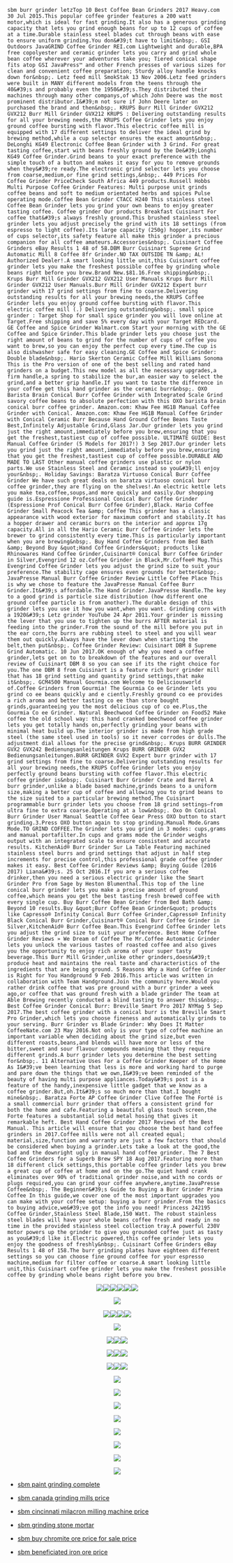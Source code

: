 
```
sbm burr grinder letzTop 10 Best Coffee Bean Grinders 2017 Heavy.com 30 Jul 2015.This popular coffee grinder features a 200 watt motor,which is ideal for fast grinding.It also has a generous grinding capacity that lets you grind enough beans for up to 12 cups of coffee at a time.Durable stainless steel blades cut through beans with ease to ensure uniform grinding.You don&#39;t have to limit&nbsp;. GSI Outdoors JavaGRIND Coffee Grinder REI.com Lightweight and durable,BPA free copolyester and ceramic grinder lets you carry and grind whole bean coffee wherever your adventures take you; Tiered conical shape fits atop GSI JavaPress™ and other French presses of various sizes for clean and convenient coffee preparation; Sturdy alloy handle knocks down for&nbsp;. Letz feed mill SmokStak 13 Nov 2006.Letz feed grinders were built in MANY different models from the teens through the 40&#39;s and probably even the 1950&#39;s.They distributed their machines through many other companys,of which John Deere was the most prominent distributor.I&#39;m not sure if John Deere later on purchased the brand and then&nbsp;. KRUPS Burr Mill Grinder GVX212 GVX212 Burr Mill Grinder GVX212 KRUPS : Delivering outstanding results for all your brewing needs,the KRUPS Coffee Grinder lets you enjoy ground coffee bursting with flavor.This electric coffee mill is equipped with 17 different settings to deliver the ideal grind by brewing method,while a cup selector ensures the exact amount&nbsp;. DeLonghi KG49 Electronic Coffee Bean Grinder with 3 Grind. For great tasting coffee,start with beans freshly ground by the De&#39;Longhi KG49 Coffee Grinder.Grind beans to your exact preference with the simple touch of a button and makes it easy for you to remove grounds when they&#39;re ready.The electronic grind selector lets you choose from coarse,medium,or fine grind settings,&nbsp;. 449 Prices For Coffee Grinder PriceCheck South Africa 449 products.Russell Hobbs Multi Purpose Coffee Grinder Features: Multi purpose unit grinds coffee beans and soft to medium orientated herbs and spices Pulse operating mode.Coffee Bean Grinder CTACC H240 This stainless steel Coffee Bean Grinder lets you grind your own beans to enjoy greater tasting coffee. Coffee grinder Our products Breakfast Cuisinart For coffee that&#39;s always freshly ground.This brushed stainless steel grinder lets you adjust precisely the grind with its 18 settings (from espresso to light coffee).Its large capacity (250g) hopper,its number of cups selector,its safety feature all make this grinder a precious companion for all coffee amateurs.Accessories&nbsp;. Cuisinart Coffee Grinders eBay Results 1 48 of 58.DBM Burr Cuisinart Supreme Grind Automatic Mill 8 Coffee 8fr Grinder.NO TAX OUTSIDE TN &amp; AL! Authorized Dealer!.A smart looking little unit,this Cuisinart coffee grinder lets you make the freshest possible coffee by grinding whole beans right before you brew.Brand New.$81.16.Free shipping&nbsp;. Krups Burr Mill Grinder GVX212 GVX212 User Manuals Krups Burr Mill Grinder GVX212 User Manuals.Burr Mill Grinder GVX212 Expert burr grinder with 17 grind settings from fine to coarse.Delivering outstanding results for all your brewing needs,the KRUPS Coffee Grinder lets you enjoy ground coffee bursting with flavor.This electric coffee mill (.) Delivering outstanding&nbsp;. small spice grinder : Target Shop for small spice grinder you will love online at Target.Free shipping and save 5% every day with your Target REDcard. GE Coffee and Spice Grinder Walmart.com Start your morning with the GE Coffee and Spice Grinder.This blade grinder lets you choose just the right amount of beans to grind for the number of cups of coffee you want to brew,so you can enjoy the perfect cup every time.The cup is also dishwasher safe for easy cleaning.GE Coffee and Spice Grinder: Double blade&nbsp;. Hario Skerton Ceramic Coffee Mill Williams Sonoma This is the Pro version of one of the best selling and rated hand grinders on a budget.This new model as all the necessary upgrades,a firm handle,a spring to stabilize the bur,an easier way to select the grind,and a better grip handle.If you want to taste the difference in your coffee get this hand grinder as the ceramic burr&nbsp;. OXO Barista Brain Conical Burr Coffee Grinder with Integrated Scale Grind savory coffee beans to absolute perfection with this OXO barista brain conical burr coffee grinder. Amazon.com: Khaw Fee HG1B Manual Coffee Grinder with Conical. Amazon.com: Khaw Fee HG1B Manual Coffee Grinder with Conical Ceramic Burr Because Hand Ground Coffee Beans Taste Best,Infinitely Adjustable Grind,Glass Jar.Our grinder lets you grind just the right amount,immediately before you brew,ensuring that you get the freshest,tastiest cup of coffee possible. ULTIMATE GUIDE: Best Manual Coffee Grinder (5 Models for 2017!) 3 Sep 2017.Our grinder lets you grind just the right amount,immediately before you brew,ensuring that you get the freshest,tastiest cup of coffee possible.DURABLE AND MADE TO LAST Other manual coffee grinders use plastic or nylon parts.We use Stainless Steel and Ceramic instead so you&#39;ll enjoy your&nbsp;. Holiday Savings: Baratza Virtuoso Conical Burr Coffee Grinder We have such great deals on baratza virtuoso conical burr coffee grinder,they are flying on the shelves!.An electric kettle lets you make tea,coffee,soups,and more quickly and easily.Our shopping guide is.Espressione Professional Conical Burr Coffee Grinder (Espressione Prof Conical Burr Coffee Grinder),Black. Hario Coffee Grinder Small Peacock Tea &amp; Coffee This grinder has a classic appearance with wood exterior for maximum comfort and stability.It has a hopper drawer and ceramic burrs on the interior and approx 17g capacity.All in all the Hario Ceramic Burr Coffee Grinder lets the brewer to grind consistently every time.This is particularly important when you are brewing&nbsp;. Buy Hand Coffee Grinders from Bed Bath &amp; Beyond Buy &quot;Hand Coffee Grinders&quot; products like Rhinowares Hand Coffee Grinder,Cuisinart® Conical Burr Coffee Grinder in Silver,Evengrind 12 oz.Coffee Grinder in Black,Mr.Coffee® Mug.This Evengrind Coffee Grinder lets you adjust the grind size to suit your preference.The stability cage ensures even grounds for better&nbsp;. JavaPresse Manual Burr Coffee Grinder Review Little Coffee Place This is why we chose to feature the JavaPresse Manual Coffee Burr Grinder.It&#39;s affordable.The Hand Grinder.JavaPresse Handle.The key to a good grind is particle size distribution (how different one ground coffee particle is from another).The durable design of this grinder lets you use it how you want,when you want. Grinding corn with a 1920&#39;s Letz grinder YouTube 24 Apr 2011.Your grinder is missing the lever that you use to tighten up the burrs AFTER material is feeding into the grinder.From the sound of the mill before you put in the ear corn,the burrs are rubbing steel to steel and you will wear them out quickly.Always have the lever down when starting the belt,then put&nbsp;. Coffee Grinder Review: Cuisinart DBM 8 Supreme Grind Automatic. 10 Jun 2017.OK enough of why you need a coffee grinder,lets get on to to breakdown of the features and our overall review of Cuisinart DBM 8 so you can see if its the right choice for you.The one DBM 8 from Cuisinart is a feature rich burr grinder mill that has 18 grind setting and quantity grind settings,that make it&nbsp;. GCM4500 Manual Gourmia.com Welcome to Deliciousworld of.Coffee Grinders from Gourmia! The Gourmia Co ee Grinder lets you grind co ee beans quickly and e ciently.Freshly ground co ee provides a rich aroma and better tasting co ee than store bought grinds,guaranteeing you the most delicious cup of co ee.Plus,the Gourmia Co ee Grinder. Natural Beechwood Coffee Grinder on Food52 Make coffee the old school way: this hand cranked beechwood coffee grinder lets you get totally hands on,perfectly grinding your beans with minimal heat build up.The interior grinder is made from high grade steel (the same steel used in tools) so it never corrodes or dulls.The adjustment dial allows for the precise grind&nbsp;. Krups BURR GRINDER GVX2 GVX242 Bedienungsanleitungen Krups BURR GRINDER GVX2 Bedienungsanleitungen.BURR GRINDER GVX2 Expert burr grinder with 17 grind settings from fine to coarse.Delivering outstanding results for all your brewing needs,the KRUPS Coffee Grinder lets you enjoy perfectly ground beans bursting with coffee flavor.This electric coffee grinder is&nbsp;. Cuisinart Burr Grinder Crate and Barrel A burr grinder,unlike a blade based machine,grinds beans to a uniform size,making a better cup of coffee and allowing you to grind beans to the size suited to a particular brewing method.The Cuisinart programmable burr grinder lets you choose from 18 grind settings—from ultra fine to extra coarse.Operating at a low&nbsp;. Oxo On Conical Burr Grinder User Manual Seattle Coffee Gear Press OXO button to start grinding.3.Press OXO button again to stop grinding.Manual Mode.Grams Mode.TO GRIND COFFEE.The Grinder lets you grind in 3 modes: cups,grams and manual portafilter.In cups and grams mode the Grinder weighs output with an integrated scale to ensure consistent and accurate results. KitchenAid® Burr Grinder Sur La Table Featuring machined stainless steel burrs and grind settings that adjust in half step increments for precise control,this professional grade coffee grinder makes it easy. Best Coffee Grinder Reviews &amp; Buying Guide (2016 2017) Liana&#39;s. 25 Oct 2016.If you are a serious coffee drinker,then you need a serious electric grinder like the Smart Grinder Pro from Sage by Heston Blumenthal.This top of the line conical burr grinder lets you make a precise amount of ground coffee,which means you get the best tasting fresh brewed coffee with every single cup. Buy Burr Coffee Bean Grinder from Bed Bath &amp; Beyond 10 results.Buy &quot;Burr Coffee Bean Grinder&quot; products like Capresso® Infinity Conical Burr Coffee Grinder,Capresso® Infinity Black Conical Burr Grinder,Cuisinart® Conical Burr Coffee Grinder in Silver,KitchenAid® Burr Coffee Bean.This Evengrind Coffee Grinder lets you adjust the grind size to suit your preference. Best Home Coffee Grinder Reviews » We Dream of Coffee The Mr.Coffee Automatic Grinder lets you unlock the various tastes of roasted coffee and also gives you the opportunity to enjoy rich aroma of your super tasty beverage.This Burr Mill Grinder,unlike other grinders,doesn&#39;t produce heat and maintains the real taste and characteristics of the ingredients that are being ground. 5 Reasons Why a Hand Coffee Grinder is Right for You Handground 9 Feb 2016.This article was written in collaboration with Team Handground.Join the community here.Would you rather drink coffee that was pre ground with a burr grinder a week ago,or coffee that was ground fresh with a blade grinder The team at Able Brewing recently conducted a blind tasting to answer this&nbsp;. Best Coffee Grinder Conical Burr: Breville Smart Pro 2017 NYMag 5 Sep 2017.The best coffee grinder with a conical burr is the Breville Smart Pro Grinder,which lets you choose fineness and automatically grinds to your serving. Burr Grinder vs Blade Grinder: Why Does It Matter CoffeeNate.com 23 May 2016.Not only is your type of coffee machine an important variable when deciding about the grind size,but even different roasts,beans,and blends will have more or less of the bitter,sweet and sour flavour compounds meaning that they require different grinds.A burr grinder lets you determine the best setting for&nbsp;. 11 Alternative Uses For a Coffee Grinder Keeper of the Home As I&#39;ve been learning that less is more and working hard to purge and pare down the things that we own,I&#39;ve been reminded of the beauty of having multi purpose appliances.Today&#39;s post is a feature of the handy,inexpensive little gadget that we know as a coffee grinder.But,oh.It&#39;s so much more than that.I bought mine&nbsp;. Baratza Forte AP Coffee Grinder Clive Coffee The Forté is a small commercial burr grinder that offers a consistent grind for both the home and cafe.Featuring a beautiful glass touch screen,the Forte features a substantial solid metal hosing that gives it remarkable heft. Best Hand Coffee Grinder 2017 Reviews of the Best Manual. This article will ensure that you choose the best hand coffee grinders in 2017.Coffee mills were not all created equal; material,size,function and warranty are just a few factors that should be considered when buying a grinder.Lets take a look at the good,the bad and the downright ugly in manual hand coffee grinder. The 7 Best Coffee Grinders for a Superb Brew SPY 18 Aug 2017.Featuring more than 18 different click settings,this portable coffee grinder lets you brew a great cup of coffee at home and on the go.The quiet hand crank eliminates over 90% of traditional grinder noise,and with no cords or plugs required,you can grind your coffee anywhere,anytime.JavaPresse Coffee&nbsp;. The Beginner&#39;s Guide to Buying a Burr Grinder Prima Coffee In this guide,we cover one of the most important upgrades you can make with your coffee setup: buying a burr grinder.From the basics to buying advice,we&#39;ve got the info you need! Princess 242195 Coffee Grinder,Stainless Steel Blade,150 Watt. The robust stainless steel blades will have your whole beans coffee fresh and ready in no time in the provided stainless steel collection tray.A powerful 230V motor powers up the grinder to give you grounded coffee just as tasty as you&#39;d like it.Electric powered,this coffee grinder lets you enjoy the goodness of freshly&nbsp;. Cuisinart Coffee Grinders eBay Results 1 48 of 158.The burr grinding plates have eighteen different settings so you can choose fine ground coffee for your espresso machine,medium for filter coffee or coarse.A smart looking little unit,this Cuisinart coffee grinder lets you make the freshest possible coffee by grinding whole beans right before you brew. 
```

<div align="center">
  
<a rel="nofollow" href="https://m.shibang-china.com?f=github&k=sbm+burr+grinder+letz"><img src="https://static.shibang-china.com/en/l.png"></a><img src="https://static.shibang-china.com/en/hw.png"><a rel="nofollow" href="https://m.shibang-china.com/product/?f=github&k=sbm+burr+grinder+letz"><img src="https://static.shibang-china.com/en/p.png"></a><a rel="nofollow" href="https://m.shibang-china.com/cases/?f=github&k=sbm+burr+grinder+letz"><img src="https://static.shibang-china.com/en/c.png"></a><a rel="nofollow" href="https://m.shibang-china.com/news/?f=github&k=sbm+burr+grinder+letz"><img src="https://static.shibang-china.com/en/n.png"></a><a rel="nofollow" href="https://m.shibang-china.com?f=github&k=sbm+burr+grinder+letz"><img src="https://static.shibang-china.com/en/m.png"></a>

<a rel="nofollow" href="https://m.shibang-china.com/product/?f=github&k=sbm+burr+grinder+letz"><img src="https://static.shibang-china.com/en/b.jpg"></a>
  
<a rel="nofollow" href="https://m.shibang-china.com/solution-aggregate.html?f=github&k=sbm+burr+grinder+letz"><img src="https://static.shibang-china.com/en/a.jpg"></a><a rel="nofollow" href="https://m.shibang-china.com/solution-mine.html?f=github&k=sbm+burr+grinder+letz"><img src="https://static.shibang-china.com/en/m.jpg"></a><a rel="nofollow" href="https://m.shibang-china.com/solution-mill.html?f=github&k=sbm+burr+grinder+letz"><img src="https://static.shibang-china.com/en/g.jpg"></a><a rel="nofollow" href="https://m.shibang-china.com/solution-epc.html?f=github&k=sbm+burr+grinder+letz"><img src="https://static.shibang-china.com/en/e.jpg"></a>

<a rel="nofollow" href="https://m.shibang-china.com/product/?f=github&k=sbm+burr+grinder+letz"><img src="https://static.shibang-china.com/en/a-p.png"></a>

<a rel="nofollow" href="https://m.shibang-china.com/product/crusher/c6x.html?f=github&k=sbm+burr+grinder+letz"><img src="https://static.shibang-china.com/en/j.jpg"></a><a rel="nofollow" href="https://m.shibang-china.com/product/crusher/ci5x.html?f=github&k=sbm+burr+grinder+letz"><img src="https://static.shibang-china.com/en/i.jpg"></a><a rel="nofollow" href="https://m.shibang-china.com/product/crusher/hst.html?f=github&k=sbm+burr+grinder+letz"><img src="https://static.shibang-china.com/en/c.jpg"></a>

<a rel="nofollow" href="https://m.shibang-china.com/product/mill/mtw.html?f=github&k=sbm+burr+grinder+letz"><img src="https://static.shibang-china.com/en/mtw.jpg"></a><a rel="nofollow" href="https://m.shibang-china.com/product/mill/scm.html?f=github&k=sbm+burr+grinder+letz"><img src="https://static.shibang-china.com/en/scm.jpg"></a><a rel="nofollow" href="https://m.shibang-china.com/product/mill/lm.html?f=github&k=sbm+burr+grinder+letz"><img src="https://static.shibang-china.com/en/lm.jpg"></a>

<a rel="nofollow" href="https://m.shibang-china.com/product/sand/vsi6x.html?f=github&k=sbm+burr+grinder+letz"><img src="https://static.shibang-china.com/en/6x.jpg"></a><a rel="nofollow" href="https://m.shibang-china.com/product/sand/vu.html?f=github&k=sbm+burr+grinder+letz"><img src="https://static.shibang-china.com/en/vu.jpg"></a><a rel="nofollow" href="https://m.shibang-china.com/product/mobile/klun.html?f=github&k=sbm+burr+grinder+letz"><img src="https://static.shibang-china.com/en/k.jpg"></a>

<a rel="nofollow" href="https://m.shibang-china.com/cases/?f=github&k=sbm+burr+grinder+letz"><img src="https://static.shibang-china.com/en/case.png"></a>

<a rel="nofollow" href="https://m.shibang-china.com/cases/aggregate/202.html?f=github&k=sbm+burr+grinder+letz"><img src="https://static.shibang-china.com/en/c-1.jpg"></a>

<a rel="nofollow" href="https://m.shibang-china.com/cases/aggregate/203.html?f=github&k=sbm+burr+grinder+letz"><img src="https://static.shibang-china.com/en/c-2.jpg"></a>

<a rel="nofollow" href="https://m.shibang-china.com/cases/mill/123.html?f=github&k=sbm+burr+grinder+letz"><img src="https://static.shibang-china.com/en/c-3.jpg"></a>

<a rel="nofollow" href="https://m.shibang-china.com/contact_us.html?f=github&k=sbm+burr+grinder+letz"><img src="https://static.shibang-china.com/en/contact.png"></a>

<a rel="nofollow" href="https://swt.shibang-china.com/?f=github&k=sbm+burr+grinder+letz"><img src="https://static.shibang-china.com/en/chat.png"></a>

<a rel="nofollow" href="https://whatsapp.shibangsoft.com/WhatsApp.php?f=github&k=sbm+burr+grinder+letz"><img src="https://static.shibang-china.com/en/whatsapp.png"></a>

<a rel="nofollow" href="https://m.shibang-china.com/?f=github&k=sbm+burr+grinder+letz"><img src="https://static.shibang-china.com/en/website.png"></a>

</div>


* [sbm paint grinding complete](sbm%20paint%20grinding%20complete.md)

* [sbm canada grinding mills price](sbm%20canada%20grinding%20mills%20price.md)

* [sbm cincinnati milacron milling machine price](sbm%20cincinnati%20milacron%20milling%20machine%20price.md)

* [sbm grinding stone mortar](sbm%20grinding%20stone%20mortar.md)

* [sbm buy chromite ore price for sale price](sbm%20buy%20chromite%20ore%20price%20for%20sale%20price.md)

* [sbm beneficiated iron ore price](sbm%20beneficiated%20iron%20ore%20price.md)